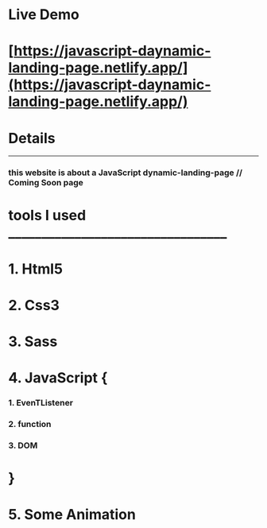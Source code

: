 



# Live Demo

# [https://javascript-daynamic-landing-page.netlify.app/](https://javascript-daynamic-landing-page.netlify.app/)

# __Details__

***

### this website is about a JavaScript dynamic-landing-page // Coming Soon page



 # tools I used _________________________________

# 1. Html5
# 2. Css3
# 3. Sass
# 4. JavaScript {
### 1. EvenTListener
### 2. function
### 3. DOM
#    }
# 5. Some Animation  

     
  





